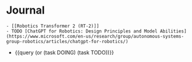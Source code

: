 # Journal
	- [[Robotics Transformer 2 (RT-2)]]
	- TODO [ChatGPT for Robotics: Design Principles and Model Abilities](https://www.microsoft.com/en-us/research/group/autonomous-systems-group-robotics/articles/chatgpt-for-robotics/)
- {{query (or (task DOING) (task TODO))}}